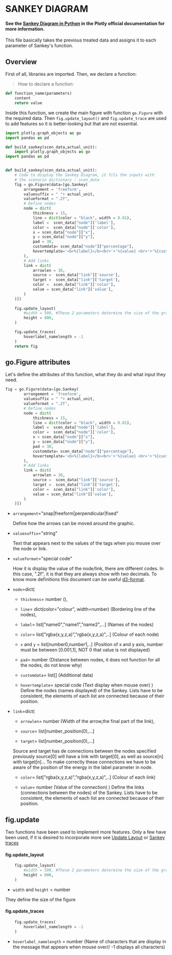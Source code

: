 # SANKEY DIAGRAM
#### See the [Sankey Diagram in Python](https://plotly.com/python/sankey-diagram/) in the Plotly official documentation for more information.

This file basically takes the previous treated data and assigns it to each parameter of Sankey's function. 

## Overview

First of all, libraries are imported. Then, we declare a function:
> How to declare a function:
```python
def function_name(parameters)
    content
    return value
```
Inside this function, we create the main figure with function `go.Figure` with the required data. Then `fig.update_layout()` and `fig.update_trace` are used to add features so it is better-looking but that are not essential.

```python
import plotly.graph_objects as go
import pandas as pd

def build_sankey(scen_data,actual_unit):
    import plotly.graph_objects as go
import pandas as pd


def build_sankey(scen_data,actual_unit):
    # Code to display the Sankey Diagram, it fils the inputs with 
    # the scenario dictionary : scen_data
    fig = go.Figure(data=[go.Sankey(
        arrangement = 'freeform',
        valuesuffix = " "+ actual_unit,
        valueformat = ".2f",
        # Define nodes
        node = dict(
            thickness = 15,
            line = dict(color = "black", width = 0.01),
            label =  scen_data["node"]['label'],
            color =  scen_data["node"]['color'],
            x = scen_data["node"]["x"],
            y = scen_data["node"]["y"],
            pad = 30,
            customdata= scen_data["node"]["percentage"],
            hovertemplate='<b>%{label}</b><br>'+'%{value} <br>'+'%{customdata}'+'<extra></extra>'
        ),
        # Add links
        link = dict(
            arrowlen = 30,
            source =  scen_data["link"]['source'],
            target =  scen_data["link"]['target'],
            color =  scen_data["link"]['color'],
            value = scen_data["link"]['value'],
        )
    )])
 
    fig.update_layout(
        #width = 500, #These 2 parameters determine the size of the graphic
        height = 800,
    )

    fig.update_traces(
        hoverlabel_namelength = -1
    )
    return fig
```
## go.Figure attributes
Let's define the attributes of this function, what they do and what input they need.
```python
fig = go.Figure(data=[go.Sankey(
        arrangement = 'freeform',
        valuesuffix = " "+ actual_unit,
        valueformat = ".2f",
        # Define nodes
        node = dict(
            thickness = 15,
            line = dict(color = "black", width = 0.01),
            label =  scen_data["node"]['label'],
            color =  scen_data["node"]['color'],
            x = scen_data["node"]["x"],
            y = scen_data["node"]["y"],
            pad = 30,
            customdata= scen_data["node"]["percentage"],
            hovertemplate='<b>%{label}</b><br>'+'%{value} <br>'+'%{customdata}'+'<extra></extra>'
        ),
        # Add links
        link = dict(
            arrowlen = 30,
            source =  scen_data["link"]['source'],
            target =  scen_data["link"]['target'],
            color =  scen_data["link"]['color'],
            value = scen_data["link"]['value'],
        )
    )])

```
    
- `arrangement`="snap|freeform|perpendicular|fixed"

    Define how the arrows can be moved around the graphic.

- `valuesuffix`="string"

    Text that appears next to the values of the tags when you mouse over the node or link.

- `valueformat`="special code"

    How it is display the value of the node/link, there are different codes. In this case, ".2f", it is that they are always show with two decimals. To know more definitions this document can be useful [d3-format](https://github.com/d3/d3-format/blob/v1.4.5/README.md#locale_format).

- `node`=dict(
    - `thickness`= number (),

    - `line`= dict(color="colour", width=number) (Bordering line of the nodes),

    - `label`= list["name0","name1","name2",...] (Names of the nodes)

    - `color`= list["rgba(x,y,z,a)","rgba(x,y,z,a)",..] (Colour of each node)

    - `x` and `y` = list[number0,number1,..] (Position of x and y axis, number must be between [0.001,1], NOT 0 that value is not displayed)

    - `pad`= number (Distance between nodes, it does not function for all the nodes, do not know why)

    - `customdata`= list[] (Additional data)

    - `hovertemplate`= special code (Text display when mouse over)
)
    Define the nodes (names displayed) of the Sankey. Lists have to be consistent, the elements of each list are connected because of their position.

- `link`=dict(
    - `arrowlen`= number (Width of the arrow,the final part of the link),

    - `source`= list[number_position(0),...]

    - `target`= list[number_position(0),...] 

    Source and target has de connections between the nodes specified previously source[0] will have a link with target[0], as well as source[n] with target[n]... To make correctly these connections we have to be aware of the position of the energy in the label parameter in node.

    - `color`= list["rgba(x,y,z,a)","rgba(x,y,z,a)",..] (Colour of each link)

    - `value`= number (Value of the connection)
)
    Define the links (connections between the nodes) of the Sankey. Lists have to be consistent, the elements of each list are connected because of their position.

## fig.update
Two functions have been used to implement more features. Only a few have been used, if it is desired to incorporate more see [Update Layout](https://plotly.com/python/reference/layout/) or [Sankey traces](https://plotly.com/python/reference/sankey/)

#### fig.update_layout
```python
    fig.update_layout(
        #width = 500, #These 2 parameters determine the size of the graphic
        height = 800,
    )
```
- `width` and `height` = number

They define the size of the figure

#### fig.update_traces
```python
    fig.update_traces(
        hoverlabel_namelength = -1
    )
```
- `hoverlabel_namelength` = number (Name of characters that are display in the message that appears when mouse over// -1 displays all characters)
